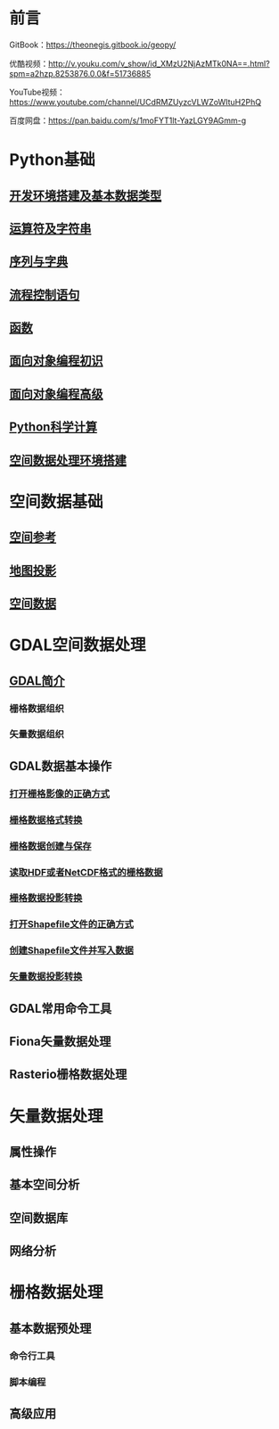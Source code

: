# 前言

GitBook：https://theonegis.gitbook.io/geopy/

优酷视频：http://v.youku.com/v_show/id_XMzU2NjAzMTk0NA==.html?spm=a2hzp.8253876.0.0&f=51736885

YouTube视频：https://www.youtube.com/channel/UCdRMZUyzcVLWZoWItuH2PhQ

百度网盘：https://pan.baidu.com/s/1moFYT1lt-YazLGY9AGmm-g

# Python基础

## [开发环境搭建及基本数据类型](https://blog.csdn.net/theonegis/article/details/54563801)

## [运算符及字符串](https://blog.csdn.net/theonegis/article/details/54563801)

## [序列与字典](https://blog.csdn.net/theonegis/article/details/54563801)

## [流程控制语句](https://blog.csdn.net/theonegis/article/details/54563801)

## [函数](https://blog.csdn.net/theonegis/article/details/54563801)

## [面向对象编程初识](https://blog.csdn.net/theonegis/article/details/54563801)

## [面向对象编程高级](https://blog.csdn.net/theonegis/article/details/54563801)

## [Python科学计算](https://blog.csdn.net/theonegis/article/details/54563801)

## [空间数据处理环境搭建](https://blog.csdn.net/theonegis/article/details/80089437)

# 空间数据基础

## [空间参考](https://blog.csdn.net/theonegis/article/details/80115357)

## [地图投影](https://blog.csdn.net/theonegis/article/details/80146986)

## [空间数据](https://blog.csdn.net/theonegis/article/details/80223590)

# GDAL空间数据处理

## [GDAL简介](https://blog.csdn.net/theonegis/article/details/80304873)

### 栅格数据组织

### 矢量数据组织

## GDAL数据基本操作

### [打开栅格影像的正确方式](https://blog.csdn.net/theonegis/article/details/80345220)

### [栅格数据格式转换](https://blog.csdn.net/theonegis/article/details/80358983)

### [栅格数据创建与保存](https://blog.csdn.net/theonegis/article/details/80458626)

### [读取HDF或者NetCDF格式的栅格数据](https://blog.csdn.net/theonegis/article/details/80459025)

### [栅格数据投影转换](https://blog.csdn.net/theonegis/article/details/80543988)

### [打开Shapefile文件的正确方式](https://blog.csdn.net/theonegis/article/details/80544671)

### [创建Shapefile文件并写入数据](https://blog.csdn.net/theonegis/article/details/80554993)

### [矢量数据投影转换](https://blog.csdn.net/theonegis/article/details/80562291)

## GDAL常用命令工具

## Fiona矢量数据处理

## Rasterio栅格数据处理

# 矢量数据处理

## 属性操作

## 基本空间分析

## 空间数据库

## 网络分析

# 栅格数据处理

## 基本数据预处理

### 命令行工具

### 脚本编程

## 高级应用



